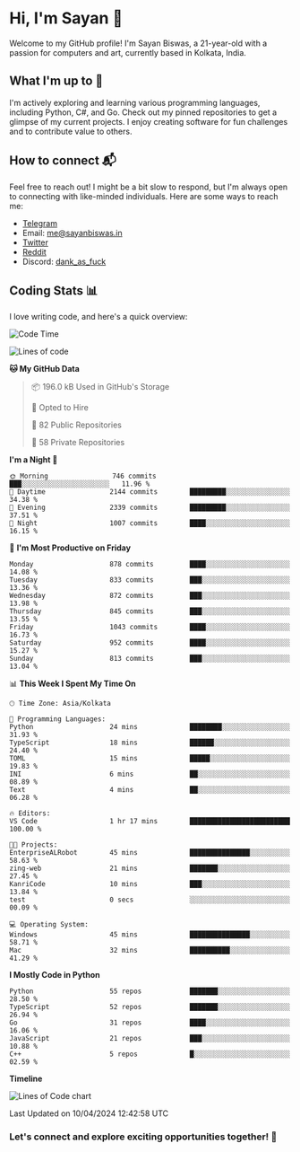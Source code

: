 # Hi, I'm Sayan 👋

Welcome to my GitHub profile! I'm Sayan Biswas, a 21-year-old with a passion for computers and art, currently based in Kolkata, India.

## What I'm up to 🚀

I'm actively exploring and learning various programming languages, including Python, C#, and Go. Check out my pinned repositories to get a glimpse of my current projects. I enjoy creating software for fun challenges and to contribute value to others.

## How to connect 📬

Feel free to reach out! I might be a bit slow to respond, but I'm always open to connecting with like-minded individuals. Here are some ways to reach me:

- [Telegram](https://t.me/dank_as_fuck)
- Email: [me@sayanbiswas.in](mailto:me@sayanbiswas.in)
- [Twitter](https://twitter.com/TheDankDel)
- [Reddit](https://www.reddit.com/user/dank_as_fuck_/)
- Discord: [dank_as_fuck](https://discordapp.com/users/506536929152466945)

## Coding Stats 📊

I love writing code, and here's a quick overview:

<!--START_SECTION:waka-->
![Code Time](http://img.shields.io/badge/Code%20Time-1%2C583%20hrs%2024%20mins-blue)

![Lines of code](https://img.shields.io/badge/From%20Hello%20World%20I%27ve%20Written-5.7%20million%20lines%20of%20code-blue)

**🐱 My GitHub Data** 

> 📦 196.0 kB Used in GitHub's Storage 
 > 
> 💼 Opted to Hire
 > 
> 📜 82 Public Repositories 
 > 
> 🔑 58 Private Repositories 
 > 
**I'm a Night 🦉** 

```text
🌞 Morning                746 commits         ███░░░░░░░░░░░░░░░░░░░░░░   11.96 % 
🌆 Daytime                2144 commits        █████████░░░░░░░░░░░░░░░░   34.38 % 
🌃 Evening                2339 commits        █████████░░░░░░░░░░░░░░░░   37.51 % 
🌙 Night                  1007 commits        ████░░░░░░░░░░░░░░░░░░░░░   16.15 % 
```
📅 **I'm Most Productive on Friday** 

```text
Monday                   878 commits         ████░░░░░░░░░░░░░░░░░░░░░   14.08 % 
Tuesday                  833 commits         ███░░░░░░░░░░░░░░░░░░░░░░   13.36 % 
Wednesday                872 commits         ███░░░░░░░░░░░░░░░░░░░░░░   13.98 % 
Thursday                 845 commits         ███░░░░░░░░░░░░░░░░░░░░░░   13.55 % 
Friday                   1043 commits        ████░░░░░░░░░░░░░░░░░░░░░   16.73 % 
Saturday                 952 commits         ████░░░░░░░░░░░░░░░░░░░░░   15.27 % 
Sunday                   813 commits         ███░░░░░░░░░░░░░░░░░░░░░░   13.04 % 
```


📊 **This Week I Spent My Time On** 

```text
🕑︎ Time Zone: Asia/Kolkata

💬 Programming Languages: 
Python                   24 mins             ████████░░░░░░░░░░░░░░░░░   31.93 % 
TypeScript               18 mins             ██████░░░░░░░░░░░░░░░░░░░   24.40 % 
TOML                     15 mins             █████░░░░░░░░░░░░░░░░░░░░   19.83 % 
INI                      6 mins              ██░░░░░░░░░░░░░░░░░░░░░░░   08.89 % 
Text                     4 mins              ██░░░░░░░░░░░░░░░░░░░░░░░   06.28 % 

🔥 Editors: 
VS Code                  1 hr 17 mins        █████████████████████████   100.00 % 

🐱‍💻 Projects: 
EnterpriseALRobot        45 mins             ███████████████░░░░░░░░░░   58.63 % 
zing-web                 21 mins             ███████░░░░░░░░░░░░░░░░░░   27.45 % 
KanriCode                10 mins             ███░░░░░░░░░░░░░░░░░░░░░░   13.84 % 
test                     0 secs              ░░░░░░░░░░░░░░░░░░░░░░░░░   00.09 % 

💻 Operating System: 
Windows                  45 mins             ███████████████░░░░░░░░░░   58.71 % 
Mac                      32 mins             ██████████░░░░░░░░░░░░░░░   41.29 % 
```

**I Mostly Code in Python** 

```text
Python                   55 repos            ███████░░░░░░░░░░░░░░░░░░   28.50 % 
TypeScript               52 repos            ███████░░░░░░░░░░░░░░░░░░   26.94 % 
Go                       31 repos            ████░░░░░░░░░░░░░░░░░░░░░   16.06 % 
JavaScript               21 repos            ███░░░░░░░░░░░░░░░░░░░░░░   10.88 % 
C++                      5 repos             █░░░░░░░░░░░░░░░░░░░░░░░░   02.59 % 
```



**Timeline**

![Lines of Code chart](https://raw.githubusercontent.com/Dank-del/Dank-del/main/assets/bar_graph.png)


 Last Updated on 10/04/2024 12:42:58 UTC
<!--END_SECTION:waka-->

### Let's connect and explore exciting opportunities together! 🚀
